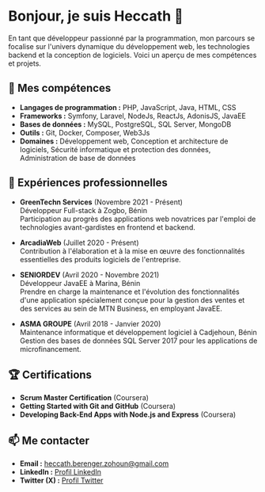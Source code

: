 # Bonjour, je suis Heccath 👋

En tant que développeur passionné par la programmation, mon parcours se focalise sur l'univers dynamique du développement web, les technologies backend et la conception de logiciels. Voici un aperçu de mes compétences et projets.

## 🚀 Mes compétences

- **Langages de programmation :** PHP, JavaScript, Java, HTML, CSS
- **Frameworks :** Symfony, Laravel, NodeJs, ReactJs, AdonisJS, JavaEE
- **Bases de données :** MySQL, PostgreSQL, SQL Server, MongoDB
- **Outils :** Git, Docker, Composer, Web3Js
- **Domaines :** Développement web, Conception et architecture de logiciels, Sécurité informatique et protection des données, Administration de base de données

## 🌟 Expériences professionnelles

- **GreenTechn Services** (Novembre 2021 - Présent)  
  Développeur Full-stack à Zogbo, Bénin  
  Participation au progrès des applications web novatrices par l'emploi de technologies avant-gardistes en frontend et backend.

- **ArcadiaWeb** (Juillet 2020 - Présent)  
  Contribution à l'élaboration et à la mise en œuvre des fonctionnalités essentielles des produits logiciels de l'entreprise.

- **SENIORDEV** (Avril 2020 - Novembre 2021)  
  Développeur JavaEE à Marina, Bénin  
  Prendre en charge la maintenance et l'évolution des fonctionnalités d'une application spécialement conçue pour la gestion des ventes et des services au sein de MTN Business, en employant JavaEE.
  
- **ASMA GROUPE** (Avril 2018 - Janvier 2020)  
  Maintenance informatique et développement logiciel à Cadjehoun, Bénin  
  Gestion des bases de données SQL Server 2017 pour les applications de microfinancement.

## 🏆 Certifications

- **Scrum Master Certification** (Coursera)
- **Getting Started with Git and GitHub** (Coursera)
- **Developing Back-End Apps with Node.js and Express** (Coursera)

## 📫 Me contacter

- **Email :** [heccath.berenger.zohoun@gmail.com](mailto:heccath.berenger.zohoun@gmail.com)
- **LinkedIn :** [Profil LinkedIn](https://www.linkedin.com/in/heccath-zohoun/)
- **Twitter (X) :** [Profil Twitter](https://x.com/HeccathZ)


